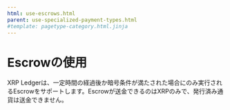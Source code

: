 ```yaml
---
html: use-escrows.html
parent: use-specialized-payment-types.html
#template: pagetype-category.html.jinja
---
```

# Escrowの使用

XRP Ledgerは、一定時間の経過後か暗号条件が満たされた場合にのみ実行されるEscrowをサポートします。Escrowが送金できるのはXRPのみで、発行済み通貨は送金できません。
